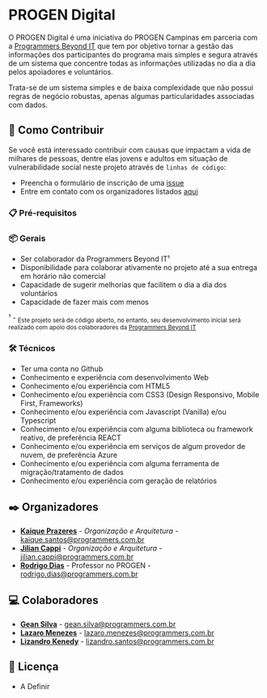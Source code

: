 # PROGEN Digital

O PROGEN Digital é uma iniciativa do PROGEN Campinas em parceria com a [Programmers Beyond IT](https://www.linkedin.com/company/programmersbeyondit/) que tem por objetivo tornar a gestão das informações dos participantes do programa mais simples e segura através de um sistema que concentre todas as informações utilizadas no dia a dia pelos apoiadores e voluntários.

Trata-se de um sistema simples e de baixa complexidade que não possui regras de negócio robustas, apenas algumas particularidades associadas com dados.

## 🚀 Como Contribuir

Se você está interessado contribuir com causas que impactam a vida de milhares de pessoas, dentre elas jovens e adultos em situação de vulnerabilidade social neste projeto através de `linhas de código`:

- Preencha o formulário de inscrição de uma [issue](https://github.com/Progen84/progen-digital-docs/issues/new/choose)
- Entre em contato com os organizadores listados [aqui](#organizadores)

### 📋 Pré-requisitos

### 📦 Gerais

- Ser colaborador da Programmers Beyond IT¹
- Disponibilidade para colaborar ativamente no projeto até a sua entrega em horário não comercial
- Capacidade de sugerir melhorias que facilitem o dia a dia dos voluntários
- Capacidade de fazer mais com menos

¹ - <sub>Este projeto será de código aberto, no entanto, seu desenvolvimento inicial será realizado com apoio dos colaboradores da [Programmers Beyond IT](https://www.linkedin.com/company/programmersbeyondit/)</sub>

### 🛠️ Técnicos

- Ter uma conta no Github
- Conhecimento e experiência com desenvolvimento Web
- Conhecimento e/ou experiência com HTML5
- Conhecimento e/ou experiência com CSS3 (Design Responsivo, Mobile First, Frameworks)
- Conhecimento e/ou experiência com Javascript (Vanilla) e/ou Typescript
- Conhecimento e/ou experiência com alguma biblioteca ou framework reativo, de preferência REACT
- Conhecimento e/ou experiência em serviços de algum provedor de nuvem, de preferência Azure
- Conhecimento e/ou experiência com alguma ferramenta de migração/tratamento de dados
- Conhecimento e/ou experiência com geração de relatórios

## ✒️ Organizadores

* **[Kaique Prazeres](https://www.linkedin.com/in/kaiqueprazeres)** - *Organização e Arquitetura* - kaique.santos@programmers.com.br
* **[Jilian Cappi](https://www.linkedin.com/in/jiliancappi)** - *Organização e Arquitetura* - jilian.cappi@programmers.com.br
* **[Rodrigo Dias](mailto:rodrigo.dias@programmers.com.br)** - Professor no PROGEN - rodrigo.dias@programmers.com.br

## 💻 Colaboradores

* **[Gean Silva](https://www.linkedin.com/in/geandeveloper)** - gean.silva@programmers.com.br
* **[Lazaro Menezes](https://www.linkedin.com/in/lazarodm)** - lazaro.menezes@programmers.com.br
* **[Lizandro Kenedy](https://www.linkedin.com/in/lizandrokenedy)** - lizandro.santos@programmers.com.br

## 📄 Licença

- A Definir
